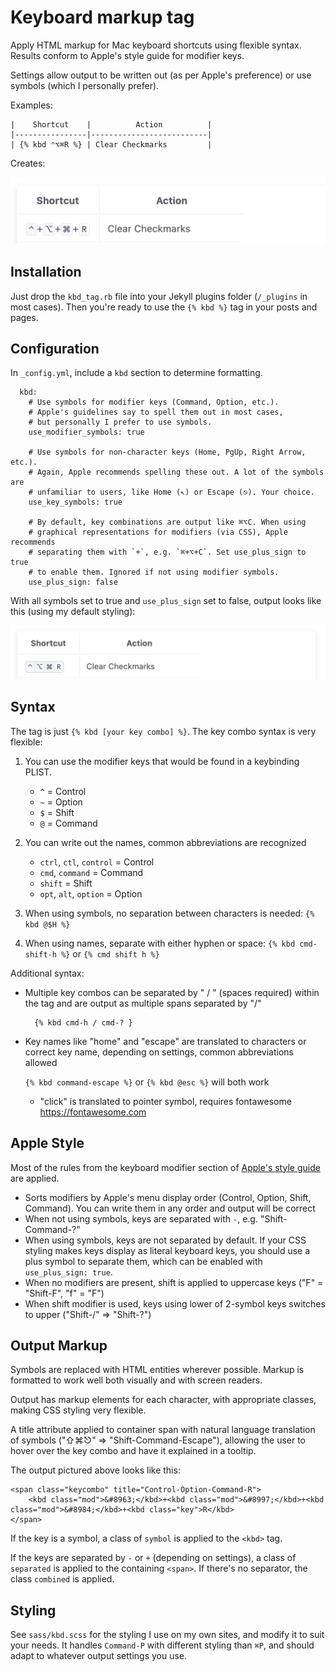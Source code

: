 # Keyboard markup tag

Apply HTML markup for Mac keyboard shortcuts using flexible syntax. Results conform to Apple's style guide for modifier keys.

Settings allow output to be written out (as per Apple's preference) or use symbols (which I personally prefer).

Examples:

    |    Shortcut    |          Action          |
    |----------------|--------------------------|
    | {% kbd ⌃⌥⌘R %} | Clear Checkmarks         |

Creates:

![](symbolsplus.png)

## Installation

Just drop the `kbd_tag.rb` file into your Jekyll plugins folder (`/_plugins` in most cases). Then you're ready to use the `{% kbd %}` tag in your posts and pages.

## Configuration

In `_config.yml`, include a `kbd` section to determine formatting.

      kbd:
        # Use symbols for modifier keys (Command, Option, etc.). 
        # Apple's guidelines say to spell them out in most cases, 
        # but personally I prefer to use symbols.
        use_modifier_symbols: true

        # Use symbols for non-character keys (Home, PgUp, Right Arrow, etc.). 
        # Again, Apple recommends spelling these out. A lot of the symbols are 
        # unfamiliar to users, like Home (↖) or Escape (⎋). Your choice.
        use_key_symbols: true

        # By default, key combinations are output like ⌘⌥C. When using
        # graphical representations for modifiers (via CSS), Apple recommends 
        # separating them with `+`, e.g. `⌘+⌥+C`. Set use_plus_sign to true 
        # to enable them. Ignored if not using modifier symbols.
        use_plus_sign: false

With all symbols set to true and `use_plus_sign` set to false, output looks like this (using my default styling):

![](symbolsonly.png)


## Syntax

The tag is just `{% kbd [your key combo] %}`. The key combo syntax is very flexible:

1. You can use the modifier keys that would be found in a keybinding PLIST.
    
    - `^` = Control
    - `~` = Option
    - `$` = Shift
    - `@` = Command
2. You can write out the names, common abbreviations are recognized
    
    - `ctrl`, `ctl`, `control` = Control
    - `cmd`, `command` = Command
    - `shift` = Shift
    - `opt`, `alt`, `option` = Option

3. When using symbols, no separation between characters is needed: `{% kbd @$H %}`
4. When using names, separate with either hyphen or space: `{% kbd cmd-shift-h %}` or `{% cmd shift h %}`

Additional syntax:

* Multiple key combos can be separated by " / " (spaces required) within the tag and are output as multiple spans separated by "/"
    
        {% kbd cmd-h / cmd-? }
* Key names like "home" and "escape" are translated to characters or correct key name, depending on settings, common abbreviations allowed
        
    `{% kbd command-escape %}` or `{% kbd @esc %}` will both work

    * "click" is translated to pointer symbol, requires fontawesome <https://fontawesome.com>

## Apple Style

Most of the rules from the keyboard modifier section of [Apple's style guide](https://help.apple.com/applestyleguide/) are applied.

* Sorts modifiers by Apple's menu display order (Control, Option, Shift, Command). You can write them in any order and output will be correct
* When not using symbols, keys are separated with `-`, e.g. "Shift-Command-?"
* When using symbols, keys are not separated by default. If your CSS styling makes keys display as literal keyboard keys, you should use a plus symbol to separate them, which can be enabled with `use_plus_sign: true`.
* When no modifiers are present, shift is applied to uppercase keys ("F" = "Shift-F", "f" = "F")
* When shift modifier is used, keys using lower of 2-symbol keys switches to upper ("Shift-/" => "Shift-?")

## Output Markup

Symbols are replaced with HTML entities wherever possible. Markup is formatted to work well both visually and with screen readers.

Output has markup elements for each character, with appropriate classes, making CSS styling very flexible.

A title attribute applied to container span with natural language translation of symbols ("⇧⌘⎋" => "Shift-Command-Escape"), allowing the user to hover over the key combo and have it explained in a tooltip.

The output pictured above looks like this: 

    <span class="keycombo" title="Control-Option-Command-R">
        <kbd class="mod">&#8963;</kbd>+<kbd class="mod">&#8997;</kbd>+<kbd class="mod">&#8984;</kbd>+<kbd class="key">R</kbd>
    </span>

If the key is a symbol, a class of `symbol` is applied to the `<kbd>` tag.

If the keys are separated by `-` or `+` (depending on settings), a class of `separated` is applied to the containing `<span>`. If there's no separator, the class `combined` is applied.

## Styling

See `sass/kbd.scss` for the styling I use on my own sites, and modify it to suit your needs. It handles `Command-P` with different styling than `⌘P`, and should adapt to whatever output settings you use.
